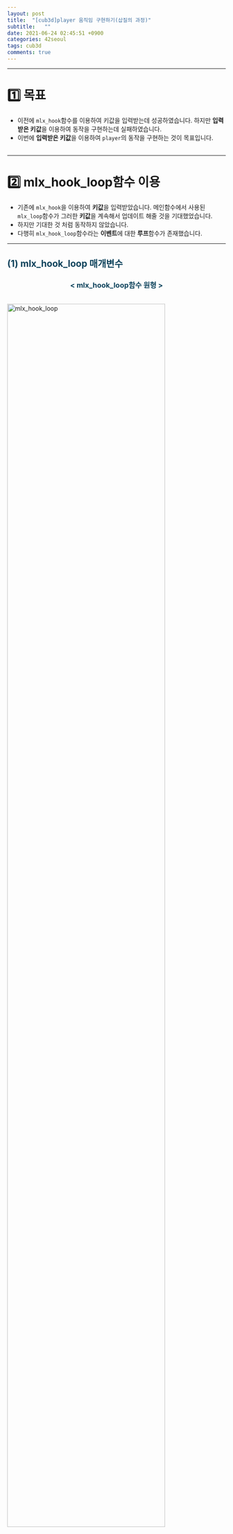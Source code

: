 ```yaml
---
layout: post
title:  "[cub3d]player 움직임 구현하기(삽질의 과정)"
subtitle:   ""
date: 2021-06-24 02:45:51 +0900
categories: 42seoul
tags: cub3d
comments: true 
---
```


* * *
<h1>1️⃣ 목표</h1>

* 이전에 `mlx_hook`함수를 이용하여 키값을 입력받는데 성공하였습니다. 하지만 **입력받은 키값**을 이용하여 동작을 구현하는데 실패하였습니다.
* 이번에 **입력받은 키값**을 이용하여 `player`의 동작을 구현하는 것이 목표입니다.
<br><br>

* * *
<h1>2️⃣ mlx_hook_loop함수 이용</h1>

* 기존에 `mlx_hook`을 이용하여 **키값**을 입력받았습니다. 메인함수에서 사용된 `mlx_loop`함수가 그러한 **키값**을 계속해서 업데이트 해줄 것을 기대했었습니다.
* 하지만 기대한 것 처럼 동작하지 않았습니다.
* 다행히 `mlx_hook_loop`함수라는 **이벤트**에 대한 **루프**함수가 존재했습니다.

* * *
<h2 style="color:#0e435c;">(1) mlx_hook_loop 매개변수</h2>
<h3 align="middle" style="color:#0e435c;">&lt; mlx_hook_loop함수 원형 &gt;</h3>
<img src="https://kirkim.github.io/assets/img/cub3d/cub30.png" alt="mlx_hook_loop" width="85%" style="margin-top:3%">

* **첫번째 인자**로 **mlx포인터**를 넣어줍니다.
* **두번째 인자**로 `mlx_hook`함수의 매동작마다 업데이트될 **함수의 포인터**를 넣어줍니다.
* **세번째 인자**로 두번째 인자로 넣어준 **함수의 인자(param)**를 넣어줍니다. 하지만 **인자(param)**가 여러개일 경우 **구조체**형태로 넘겨주어야 합니다.
* 이번기회에 모든 변수를 담는 `t_god god`이라는 구조체를 만들어 주었습니다. <b style="font_size:85%">(이전에 구현한 코드들이 약간씩 수정되지만 과정은 생략)</b>
<h3 align="middle" style="color:#0e435c;">&lt; t_god 구조체 &gt;</h3>

```c
typedef struct s_god {
    t_player player;
    t_img    img;
    void     *mlx;
    void     *win;
} t_god;
```

* * *
<h2 style="color:#0e435c;">(2) ft_loop함수 구현</h2>

* `mlx_loop_hook`함수의 두번째 인자값으로 넣어줄 **함수**를 구현했습니다.

```c
int     ft_loop(t_god *god)
{
    draw_ray(god, &(god->player), &(god->img));
    return (0);
}
```

* `player`를 그려주는 함수인 `draw_ray`함수를 이 루프 함수에 넣어서 관리하도록 하였습니다.
* 이제 **키값**을 입력받을 때 마다 `draw_ray`함수가 호출되어 `player`값을 새롭게 그려줄 것입니다.
<br><br>

* * *
<h1>3️⃣ 이전player가 남아있는 문제 발생</h1>
<h2 style="color:#0e435c;">(1) 문제</h2>

* 지금까지의 과정을 통해 **키값**을 **player동작**에 적용이 잘되었습니다.
* 하지만 다음과 같이 <rd>이전 player</rd>가 그대로 남아 있습니다.
<div class="explain-cover">
    <div class="explain-left">
        <h3 align="middle" style="color:#0e435c;">&lt; 이동 전 &gt;</h3>
        <img src="https://kirkim.github.io/assets/img/cub3d/cub33.png" alt="base_player" width="100%" style="margin-top:3%">
    </div>
    <div class="explain-right">
        <h3 align="middle" style="color:#0e435c;">&lt; 이동 후 &gt;</h3>
        <img src="https://kirkim.github.io/assets/img/cub3d/cub31.png" alt="preplayer_remain_problem" width="100%" style="margin-top:3%">
    </div>
</div>

* * *
<h2 style="color:#0e435c;">(2) 문제 해결</h2>

* `mlx_loop_hook`함수의 동작원리를 파악하고 나니 이러한 문제를 해결하는 것은 어렵지 않았습니다.
* 이전에 구현했던 **지도를 그려주는 함수**인 `render_map`함수를 `mlx_loop_hook`함수속에서 동작하도록 구현하면 됐습니다.

```c
int     ft_loop(t_god *god)
{
    render_map(god, &(god->img));
    /* 코드 생략 */
}
```
<div class="explain-cover">
    <div class="explain-left">
        <h3 align="middle" style="color:#0e435c;">&lt; 이동 전 &gt;</h3>
        <img src="https://kirkim.github.io/assets/img/cub3d/cub33.png" alt="base_player" width="100%" style="margin-top:3%">
    </div>
    <div class="explain-right">
        <h3 align="middle" style="color:#0e435c;">&lt; 이동 후 &gt;</h3>
        <img src="https://kirkim.github.io/assets/img/cub3d/cub32.png" alt="after_player" width="100%" style="margin-top:3%">
    </div>
</div>
<br><br>

* * *
<h1>4️⃣ 회전방향 적용하기</h1>

* 기존에는 단순하게 **상하좌우**로 움직이도록 코드를 구현하였습니다.
* 하지만 최종적으로 **3D**로 화면을 봤을때 바라보는 각도를 조절해줄 수 있어야합니다. 기존의 **좌, 우**움직이는 방향키를 바라보는 각도를 변경하는 키로 바꿀계획입니다.

* * *
<h2 style="color:#0e435c;">(1) t_key key 구조체 만들기</h2>

* 다음과 같이 `t_key key`구조체를 만들어줬으며 각방향별로 **입력됐을 때: 1, 입력이 안됐을 때 0**의 값을 가지도록 했습니다.

```c
typedef struct s_key {
    int up;
    int down;
    int right;
    int left;
} t_key;

/* t_god 구조체에 추가 */
typedef struct s_god {
    /* 코드 생략 */
    t_key    key;
} t_god;
```

* * *
<h2 style="color:#0e435c;">(2) key_press함수 수정</h2>

* `t_key key`변수에 키값을 조정해주도록 `key_press`함수를 수정 해주었습니다.

```c
int        key_press(int keycode, t_key *key)
{
    if (keycode == KEY_A)
        key->left = 1;
    if (keycode == KEY_D)
        key->right = 1;
    if (keycode == KEY_W)
        key->up = 1;
    if (keycode == KEY_S)
        key->down = 1;
    if (keycode == KEY_ESC)
        exit(0);
    
    return (0);
}
```

* * *
<h2 style="color:#0e435c;">(3) player요소 추가 및 player_init함수 내용추가</h2>

```c
typedef struct s_player {
    double x;
    double y;
    int thickness;
    double rotationAngle;
    double walkSpeed;
    double turnSpeed;
} t_player;
```

* `rotationAngle`: 바라보는 각도
* `walkSpeed`: 움직이는 속도
* `turnSpeed`: 바라보는 각도의 조정속도
* `player`의 위치를 나타내는 **x, y**변수는 좀 더 정확하게 계산하기 위해 `double`형으로 수정해 주었습니다.

```c
void player_init(t_player *player)
{
    player->x = WINDOW_WIDTH / 2;
    player->y = WINDOW_HEIGHT / 2;
    player->thickness = PLAYER_THICKNESS;
    player->rotationAngle = PI / 2;
    player->walkSpeed = 1;
    player->turnSpeed = 4 * (PI / 180);
}
```

* `player`을 초기화해주는 함수도 수정해 주었습니다.

* * *
<h2 style="color:#0e435c;">(4) update_player함수 구현</h2>

```c
int update_player(t_god *god)
{
    double turnDirection = 0;
    double walkDirection = 0;
    double newPlayerX;
    double newPlayerY;

    if (god->key.left == 1)
        turnDirection = -1;
    if (god->key.right == 1)
        turnDirection = 1;
    if (god->key.up == 1)
        walkDirection = 1;
    if (god->key.down == 1)
        walkDirection = -1;

    god->player.rotationAngle += turnDirection * god->player.turnSpeed;
    int moveStep = walkDirection * god->player.walkSpeed;
    newPlayerX = god->player.x + moveStep * cos(god->player.rotationAngle);
    newPlayerY = god->player.y + moveStep * sin(god->player.rotationAngle);

    if (!is_wall(newPlayerX, newPlayerY))
    {
        god->player.x = newPlayerX;
        god->player.y = newPlayerY;
    }
    return (0);
}
```

* 예전에 <rd>Pikuma강의</rd>를 통해 배웠던 함수를 응용해서 만들어 주었습니다. 비슷하기 때문에 자세한내용은 이전의 포스트를 참고하면됩니다.
* 벽을 통과하지 못하게 하기위해서 `is_wall`의 함수를 다음과 같이 구현하였습니다.

```c
int is_wall(double x, double y)
{
	int xX;
	int yY;

	if (x < 0 || x > WINDOW_WIDTH || y < 0 || y > WINDOW_HEIGHT) {
            return (1);
    }
    xX = floor(x / TILE_SIZE);
    yY = floor(y / TILE_SIZE);
    return mini_map[yY][xX] != 0;
}
```

* * *
<h2 style="color:#0e435c;">(5) draw_player함수 수정</h2>

* `player`의 좌표값을 나타내는 **x, y**변수의 자료형이 `int`에서 `double`이 되는 바람에 **x, y**의 값이 소수값이 되면 제대로 그려주지 못하는일이 발생하였습니다.
* 그래서 `draw_player`함수 내부에서 다음과 같이 (int)형으로 <rd>강제 케스팅</rd>해주었습니다.

```c
/* 수정 전 */
img->data[(int)(MINI_SCALE * (WINDOW_WIDTH * (player->y + row) + (player->x + col)))] = 0x0000FF;

/* 수정 후 */
img->data[(int)(MINI_SCALE * (WINDOW_WIDTH * ((int)player->y + row) + ((int)player->x + col)))] = 0x0000FF;
```

* 수정 후 정상적으로 작동이 되었습니다.
<br><br>

* * *
<h1>5️⃣ 아쉬운 부분(보완해야할 점)</h1>

* `player`의 좌표값인 **x, y**값은 `double`형으로 계산이 되어집니다. 하지만 `player`를 그리는 부분에서 어쩔수없이 `int`형으로 강제 케스팅을 하였습니다.
* ~~그렇다보니 실제로 게임을 실행해보면 <rd>바라보는 각도가 조금이라도 변경될 경우</rd> 똑바르게 전진을 못하는 모습이 보여졌습니다.~~
* ~~아직 어떤식으로 해결해야할지 감이 잡히지않지만 이부분에 대해서 다시 한번 고민 해봐야할 것 같습니다.~~
* 추후에 **광선(ray)**을 구현하여 다시 확인해본결과 **해상도가 떨어져서 정확한 직선을 구현하지는 않지만** 의도된대로 <rd>똑바로 전진</rd>하는 것을 확인할 수 있었습니다.